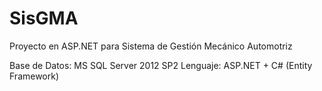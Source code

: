 SisGMA
======

Proyecto en ASP.NET para Sistema de Gestión Mecánico Automotriz

Base de Datos: MS SQL Server 2012 SP2
Lenguaje: ASP.NET + C# (Entity Framework)
